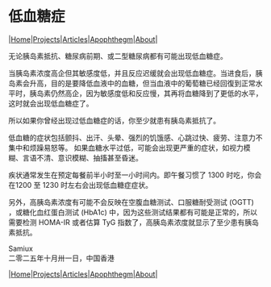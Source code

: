 # 低血糖症

|[Home](/README.md)|[Projects](/projects.md)|[Articles](/articles.md)|[Apophthegm](/apophthegm.md)|[About](/about.md)|

无论胰岛素抵抗、糖尿病前期、或二型糖尿病都有可能出现低血糖症。

当胰岛素浓度高企但其敏感度低，并且反应迟缓就会出现低血糖症。当进食后，胰岛素会升高，目的是要降低血液中的血糖，但当血液中的葡萄糖已经回復到正常水平时，胰岛素仍然高企，因为敏感度低和反应慢，其再将血糖降到了更低的水平，这时就会出现低血糖症了。

所以如果你曾经出现过低血糖症的话，你至少就患有胰岛素抵抗了。

低血糖的症状包括颤抖、出汗、头晕、强烈的饥饿感、心跳过快、疲劳、注意力不集中和烦躁易怒等。 如果血糖水平过低，可能会出现更严重的症状，如视力模糊、言语不清、意识模糊、抽搐甚至昏迷。 

疾状通常发生在预定每餐前半小时至一小时间内。即午餐习惯了 1300 时吃，你会在1200 至 1230 时左右会出现低血糖症症状。

另外，高胰岛素浓度有可能不会反映在空腹血糖测试、口服糖耐受测试 (OGTT) ，或糖化血红蛋白测试 (HbA1c)  中，因为这些测试结果都有可能是正常的，所以需要检测 HOMA-IR 或者估算 TyG 指数了，高胰岛素浓度就显示了至少患有胰岛素抵抗。

Samiux       
二零二五年十月卅一日，中国香港       

|[Home](/README.md)|[Projects](/projects.md)|[Articles](/articles.md)|[Apophthegm](/apophthegm.md)|[About](/about.md)|